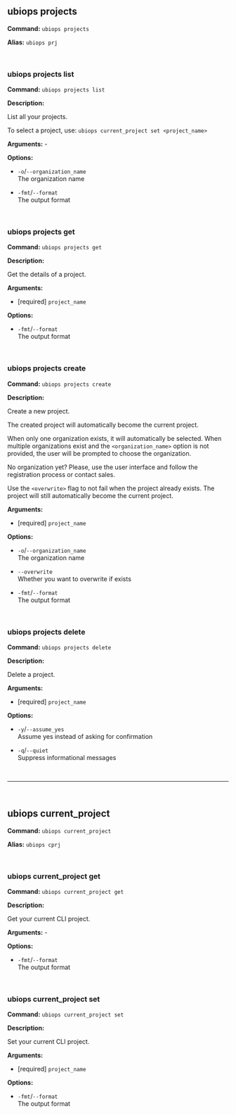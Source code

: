 ## ubiops projects

**Command:** `ubiops projects`

**Alias:** `ubiops prj`


<br/>

### ubiops projects list

**Command:** `ubiops projects list`

**Description:**

List all your projects.

To select a project, use: `ubiops current_project set <project_name>`

**Arguments:** - 

**Options:**

- `-o`/`--organization_name`<br/>The organization name

- `-fmt`/`--format`<br/>The output format


<br/>

### ubiops projects get

**Command:** `ubiops projects get`

**Description:**

Get the details of a project.

**Arguments:**

- [required] `project_name`



**Options:**

- `-fmt`/`--format`<br/>The output format


<br/>

### ubiops projects create

**Command:** `ubiops projects create`

**Description:**

Create a new project.

The created project will automatically become the current project.

When only one organization exists, it will automatically be selected.
When multiple organizations exist and the `<organization_name>` option is not provided, the user will be prompted
to choose the organization.

No organization yet? Please, use the user interface and follow the registration process or contact sales.

Use the `<overwrite>` flag to not fail when the project already exists. The project will still automatically become
the current project.

**Arguments:**

- [required] `project_name`



**Options:**

- `-o`/`--organization_name`<br/>The organization name

- `--overwrite`<br/>Whether you want to overwrite if exists

- `-fmt`/`--format`<br/>The output format


<br/>

### ubiops projects delete

**Command:** `ubiops projects delete`

**Description:**

Delete a project.

**Arguments:**

- [required] `project_name`



**Options:**

- `-y`/`--assume_yes`<br/>Assume yes instead of asking for confirmation

- `-q`/`--quiet`<br/>Suppress informational messages


<br/>


***
<br/>

## ubiops current_project

**Command:** `ubiops current_project`

**Alias:** `ubiops cprj`


<br/>

### ubiops current_project get

**Command:** `ubiops current_project get`

**Description:**

Get your current CLI project.

**Arguments:** - 

**Options:**

- `-fmt`/`--format`<br/>The output format


<br/>

### ubiops current_project set

**Command:** `ubiops current_project set`

**Description:**

Set your current CLI project.

**Arguments:**

- [required] `project_name`



**Options:**

- `-fmt`/`--format`<br/>The output format


<br/>
